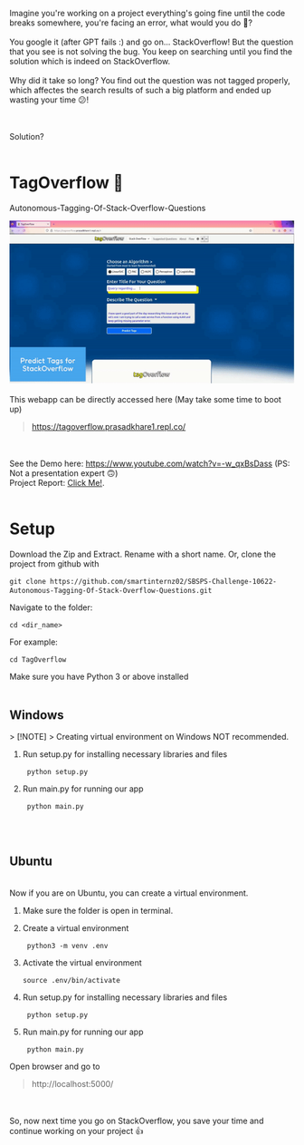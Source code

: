 Imagine you're working on a project everything's going fine until the code breaks somewhere, you're facing an error, what would you do 🤔?<br><br>
You google it (after GPT fails :) and go on... StackOverflow! But the question that you see is not solving the bug. You keep on searching until you find the solution which is indeed on StackOverflow.<br><br>
Why did it take so long? You find out the question was not tagged properly, which affectes the search results of such a big platform and ended up wasting your time 😕!

<br><br>
Solution?
<br><br>
# TagOverflow 💯
Autonomous-Tagging-Of-Stack-Overflow-Questions
<br>

![](https://github.com/smartinternz02/SBSPS-Challenge-10622-Autonomous-Tagging-Of-Stack-Overflow-Questions/blob/main/static/ezgif-1-ec2230e892.gif)
<br>
<br>
This webapp can be directly accessed here (May take some time to boot up)

> https://tagoverflow.prasadkhare1.repl.co/

<br><br>
See the Demo here: https://www.youtube.com/watch?v=-w_qxBsDass (PS: Not a presentation expert 🙃)
<br>
Project Report: [Click Me!](https://drive.google.com/file/d/1vSCQqTyhUhDYr-3QECOfjM_6pFklC4k7/view?usp=sharing).
<br><br>
# Setup
Download the Zip and Extract. Rename with a short name.
Or, clone the project from github with
```
git clone https://github.com/smartinternz02/SBSPS-Challenge-10622-Autonomous-Tagging-Of-Stack-Overflow-Questions.git
```

Navigate to the folder:
```
cd <dir_name>
```

For example:
```
cd TagOverflow
```
Make sure you have Python 3 or above installed
<br><br>
<h2>Windows</h2>
> [!NOTE]
> Creating virtual environment on Windows NOT recommended.

1. Run setup.py for installing necessary libraries and files
   ```
    python setup.py
   ```

2. Run main.py for running our app
   ```
    python main.py
   ```
<br><br>
<h2>Ubuntu</h2>
<br>
Now if you are on Ubuntu, you can create a virtual environment.

1. Make sure the folder is open in terminal.
2. Create a virtual environment
   ```
    python3 -m venv .env
   ```

3. Activate the virtual environment
   ```
   source .env/bin/activate
   ```

4. Run setup.py for installing necessary libraries and files
   ```
    python setup.py
   ```

5. Run main.py for running our app
   ```
    python main.py
   ```

Open browser and go to
> http://localhost:5000/


<br><br>
So, now next time you go on StackOverflow, you save your time and continue working on your project 👍 
